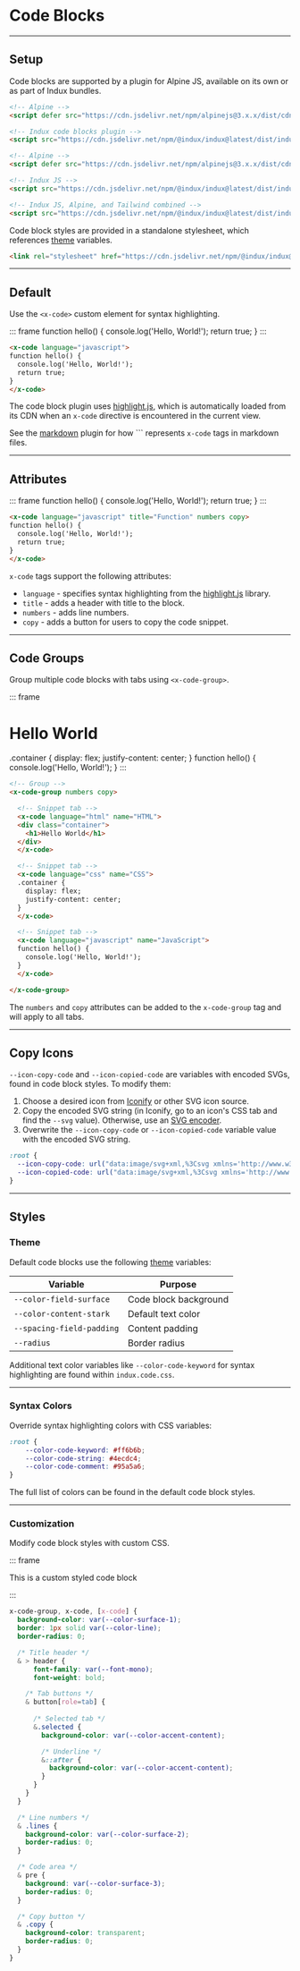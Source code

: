 # Code Blocks

---

## Setup

Code blocks are supported by a plugin for Alpine JS, available on its own or as part of Indux bundles.

<x-code-group copy>

```html "Standalone"
<!-- Alpine -->
<script defer src="https://cdn.jsdelivr.net/npm/alpinejs@3.x.x/dist/cdn.min.js"></script>

<!-- Indux code blocks plugin -->
<script src="https://cdn.jsdelivr.net/npm/@indux/indux@latest/dist/indux.code.min.js"></script>
```

```html "Indux JS"
<!-- Alpine -->
<script defer src="https://cdn.jsdelivr.net/npm/alpinejs@3.x.x/dist/cdn.min.js"></script>

<!-- Indux JS -->
<script src="https://cdn.jsdelivr.net/npm/@indux/indux@latest/dist/indux.min.js"></script>
```

```html "Quickstart"
<!-- Indux JS, Alpine, and Tailwind combined -->
<script src="https://cdn.jsdelivr.net/npm/@indux/indux@latest/dist/indux.quickstart.min.js"></script>
```

</x-code-group>

Code block styles are provided in a standalone stylesheet, which references [theme](/styles/theme) variables.

```html copy
<link rel="stylesheet" href="https://cdn.jsdelivr.net/npm/@indux/indux@latest/dist/indux.code.css" />
```

---

## Default

Use the `<x-code>` custom element for syntax highlighting.

::: frame
<x-code language="javascript">
function hello() {
  console.log('Hello, World!');
  return true;
}
</x-code>
:::

```html copy
<x-code language="javascript">
function hello() {
  console.log('Hello, World!');
  return true;
}
</x-code>
```

The code block plugin uses <a href="https://highlightjs.org" target="_blank">highlight.js</a>, which is automatically loaded from its CDN when an `x-code` directive is encountered in the current view.

See the [markdown](/plugins/markdown) plugin for how ``` represents `x-code` tags in markdown files.

---

## Attributes

::: frame
<x-code language="javascript" title="Function" numbers copy>
function hello() {
  console.log('Hello, World!');
  return true;
}</x-code>
:::

```html copy
<x-code language="javascript" title="Function" numbers copy>
function hello() {
  console.log('Hello, World!');
  return true;
}
</x-code>
```

`x-code` tags support the following attributes:
- `language` - specifies syntax highlighting from the <a href="https://highlightjs.readthedocs.io/en/latest/supported-languages.html" target="_blank">highlight.js</a> library.
- `title` - adds a header with title to the block.
- `numbers` - adds line numbers.
- `copy` - adds a button for users to copy the code snippet.

---

## Code Groups

Group multiple code blocks with tabs using `<x-code-group>`.

::: frame
<x-code-group numbers copy>

<x-code language="html" name="HTML"><div class="container">
  <h1>Hello World</h1>
</div></x-code>

<x-code language="css" name="CSS">
.container {
  display: flex;
  justify-content: center;
}
</x-code>

<x-code language="javascript" name="JavaScript">
function hello() {
  console.log('Hello, World!');
}
</x-code>

</x-code-group>
:::

```html numbers copy
<!-- Group -->
<x-code-group numbers copy>

  <!-- Snippet tab -->
  <x-code language="html" name="HTML">
  <div class="container">
    <h1>Hello World</h1>
  </div>
  </x-code>

  <!-- Snippet tab -->
  <x-code language="css" name="CSS">
  .container {
    display: flex;
    justify-content: center;
  }
  </x-code>

  <!-- Snippet tab -->
  <x-code language="javascript" name="JavaScript">
  function hello() {
    console.log('Hello, World!');
  }
  </x-code>

</x-code-group>
```

The `numbers` and `copy` attributes can be added to the `x-code-group` tag and will apply to all tabs.

---

## Copy Icons

`--icon-copy-code` and `--icon-copied-code` are variables with encoded SVGs, found in code block styles. To modify them:

1. Choose a desired icon from <a href="https://icon-sets.iconify.design/" target="_blank">Iconify</a> or other SVG icon source.
2. Copy the encoded SVG string (in Iconify, go to an icon's CSS tab and find the <code>--svg</code> value). Otherwise, use an <a href="https://yoksel.github.io/url-encoder/" target="_blank">SVG encoder</a>.
3. Overwrite the `--icon-copy-code` or `--icon-copied-code` variable value with the encoded SVG string.

```css "Default icons" copy
:root {
  --icon-copy-code: url("data:image/svg+xml,%3Csvg xmlns='http://www.w3.org/2000/svg' viewBox='0 0 24 24'%3E%3Cg fill='none' stroke='%23000' stroke-linecap='round' stroke-linejoin='round' stroke-width='2'%3E%3Crect width='14' height='14' x='8' y='8' rx='2' ry='2'/%3E%3Cpath d='M4 16c-1.1 0-2-.9-2-2V4c0-1.1.9-2 2-2h10c1.1 0 2 .9 2 2'/%3E%3C/g%3E%3C/svg%3E");
  --icon-copied-code: url("data:image/svg+xml,%3Csvg xmlns='http://www.w3.org/2000/svg' viewBox='0 0 24 24'%3E%3Cpath fill='none' stroke='%23000' stroke-linecap='round' stroke-linejoin='round' stroke-width='2' d='M20 6L9 17l-5-5'/%3E%3C/svg%3E");
}
```

---

## Styles

### Theme

Default code blocks use the following [theme](/styles/theme) variables:

| Variable | Purpose |
|----------|---------|
| `--color-field-surface` | Code block background |
| `--color-content-stark` | Default text color |
| `--spacing-field-padding` | Content padding |
| `--radius` | Border radius |

Additional text color variables like `--color-code-keyword` for syntax highlighting are found within `indux.code.css`.

---

### Syntax Colors

Override syntax highlighting colors with CSS variables:

```css copy
:root {
    --color-code-keyword: #ff6b6b;
    --color-code-string: #4ecdc4;
    --color-code-comment: #95a5a6;
}
```

The full list of colors can be found in the default code block styles.

---

### Customization

Modify code block styles with custom CSS.

::: frame
<style>
x-code-group.custom, x-code.custom, [x-code].custom {
  background-color: var(--color-surface-1);
  border: 1px solid var(--color-line);
  border-radius: 0;

  /* Title header */
  & > header {
      font-family: var(--font-mono);
      font-weight: bold;

    /* Tab buttons */
    & button[role=tab] {
    
      /* Selected tab */
      &.selected {
        background-color: var(--color-accent-content);

        /* Underline */
        &::after {
          background-color: var(--color-accent-content);
        }
      }
    }
  }

  /* Line numbers */
  & .lines {
    background-color: var(--color-surface-2);
    border-radius: 0;
  }

  /* Code area */
  & pre {
    background: var(--color-surface-3);
    border-radius: 0;
  }

  /* Copy button */
  & .copy {
    background-color: transparent;
    border-radius: 0;
  }
}
</style>

<x-code class="custom" language="html" title="Custom styles" copy numbers>
<div>This is a custom styled code block</div>
</x-code>

:::
```css numbers copy
x-code-group, x-code, [x-code] {
  background-color: var(--color-surface-1);
  border: 1px solid var(--color-line);
  border-radius: 0;

  /* Title header */
  & > header {
      font-family: var(--font-mono);
      font-weight: bold;

    /* Tab buttons */
    & button[role=tab] {
    
      /* Selected tab */
      &.selected {
        background-color: var(--color-accent-content);

        /* Underline */
        &::after {
          background-color: var(--color-accent-content);
        }
      }
    }
  }

  /* Line numbers */
  & .lines {
    background-color: var(--color-surface-2);
    border-radius: 0;
  }

  /* Code area */
  & pre {
    background: var(--color-surface-3);
    border-radius: 0;
  }

  /* Copy button */
  & .copy {
    background-color: transparent;
    border-radius: 0;
  }
}
```